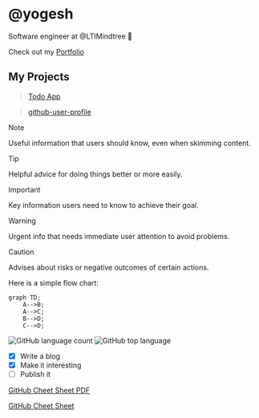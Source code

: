 # @yogesh

Software engineer at @LTIMindtree 👋



Check out my [Portfolio](https://yogesh-chiluka.vercel.app/)

## My Projects
> [Todo App](https://todo-app-yogeshchiluka.vercel.app/)


> [github-user-profile](https://github-user-profile-six.vercel.app/)



> [!NOTE]
> Useful information that users should know, even when skimming content.

> [!TIP]
> Helpful advice for doing things better or more easily.

> [!IMPORTANT]
> Key information users need to know to achieve their goal.

> [!WARNING]
> Urgent info that needs immediate user attention to avoid problems.

> [!CAUTION]
> Advises about risks or negative outcomes of certain actions.



Here is a simple flow chart:

```mermaid
graph TD;
    A-->B;
    A-->C;
    B-->D;
    C-->D;
```



![GitHub language count](https://img.shields.io/github/languages/count/{username}/{repo-name})
![GitHub top language](https://img.shields.io/github/languages/top/{username}/{repo-name}?color=yellow)



- [x] Write a blog
- [x] Make it interesting
- [ ] Publish it

[GitHub Cheet Sheet PDF](https://training.github.com/downloads/github-git-cheat-sheet.pdf)

[GitHub Cheet Sheet](https://training.github.com/downloads/github-git-cheat-sheet/)
